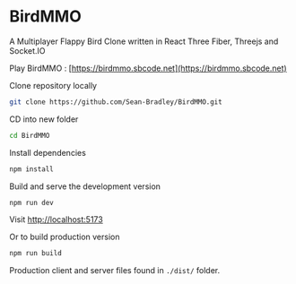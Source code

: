 # BirdMMO

A Multiplayer Flappy Bird Clone written in React Three Fiber, Threejs and Socket.IO

Play BirdMMO : [https://birdmmo.sbcode.net](https://birdmmo.sbcode.net)

Clone repository locally

```bash
git clone https://github.com/Sean-Bradley/BirdMMO.git
```

CD into new folder

```bash
cd BirdMMO
```

Install dependencies

```bash
npm install
```

Build and serve the development version

```bash
npm run dev
```

Visit [http://localhost:5173](http://localhost:5173)

Or to build production version

```bash
npm run build
```

Production client and server files found in `./dist/` folder.
